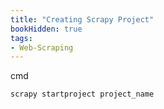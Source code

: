 ```yaml
---
title: "Creating Scrapy Project"
bookHidden: true
tags:
- Web-Scraping
---
```


cmd 

```
scrapy startproject project_name
```


